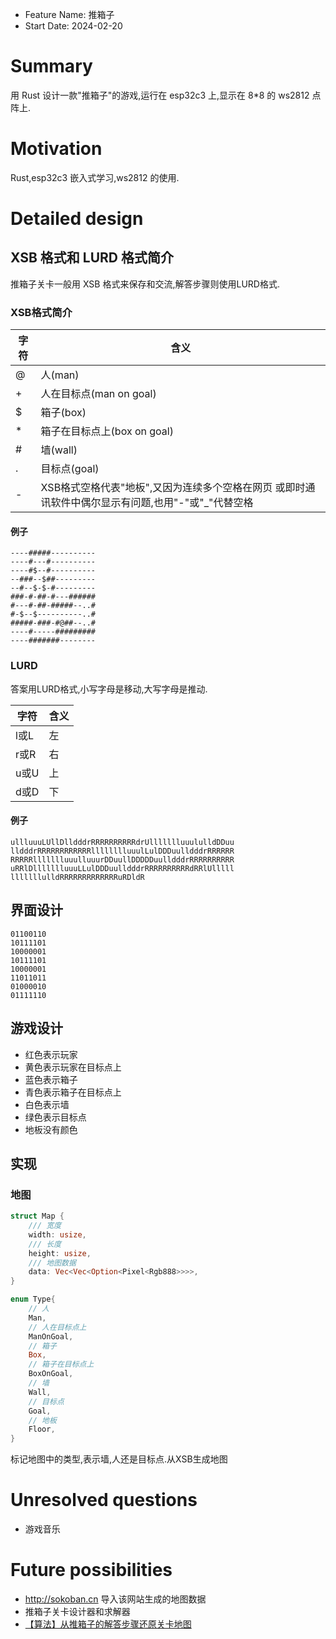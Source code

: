 - Feature Name: 推箱子
- Start Date: 2024-02-20

# Summary

[summary]: #summary

用 Rust 设计一款"推箱子"的游戏,运行在 esp32c3 上,显示在 8\*8 的 ws2812 点阵上.

# Motivation

[motivation]: #motivation

Rust,esp32c3 嵌入式学习,ws2812 的使用.

# Detailed design

[detailed-design]: #detailed-design

## XSB 格式和 LURD 格式简介

推箱子关卡一般用 XSB 格式来保存和交流,解答步骤则使用LURD格式.

### XSB格式简介

| 字符 | 含义                                                                                                |
| ---- | --------------------------------------------------------------------------------------------------- |
| @    | 人(man)                                                                                             |
| +    | 人在目标点(man on goal)                                                                             |
| $    | 箱子(box)                                                                                           |
| \*   | 箱子在目标点上(box on goal)                                                                         |
| #    | 墙(wall)                                                                                            |
| .    | 目标点(goal)                                                                                        |
| -    | XSB格式空格代表"地板",又因为连续多个空格在网页 或即时通讯软件中偶尔显示有问题,也用"-"或"\_"代替空格 |

#### 例子

```Text
----#####----------
----#---#----------
----#$--#----------
--###--$##---------
--#--$-$-#---------
###-#-##-#---######
#---#-##-#####--..#
#-$--$----------..#
#####-###-#@##--..#
----#-----#########
----#######--------
```

### LURD

答案用LURD格式,小写字母是移动,大写字母是推动.

| 字符 | 含义 |
| ---- | ---- |
| l或L | 左   |
| r或R | 右   |
| u或U | 上   |
| d或D | 下   |

#### 例子

```Text
ullluuuLUllDlldddrRRRRRRRRRRdrUllllllluuululldDDuu
lldddrRRRRRRRRRRRRlllllllluuulLulDDDuulldddrRRRRRR
RRRRRllllllluuulluuurDDuullDDDDDuulldddrRRRRRRRRRR
uRRlDllllllluuuLLulDDDuulldddrRRRRRRRRRRdRRlUlllll
lllllllulldRRRRRRRRRRRRRuRDldR
```

## 界面设计

```Text
01100110
10111101
10000001
10111101
10000001
11011011
01000010
01111110
```

## 游戏设计

- 红色表示玩家
- 黄色表示玩家在目标点上
- 蓝色表示箱子
- 青色表示箱子在目标点上
- 白色表示墙
- 绿色表示目标点
- 地板没有颜色

## 实现

### 地图

```Rust
struct Map {
    /// 宽度
    width: usize,
    /// 长度
    height: usize,
    /// 地图数据
    data: Vec<Vec<Option<Pixel<Rgb888>>>>,
}
```

```Rust
enum Type{
    // 人
    Man,
    // 人在目标点上
    ManOnGoal,
    // 箱子
    Box,
    // 箱子在目标点上
    BoxOnGoal,
    // 墙
    Wall,
    // 目标点
    Goal,
    // 地板
    Floor,
}
```

标记地图中的类型,表示墙,人还是目标点.从XSB生成地图

# Unresolved questions

[unresolved-questions]: #unresolved-questions

- 游戏音乐

# Future possibilities

[future-possibilities]: #future-possibilities

- http://sokoban.cn 导入该网站生成的地图数据
- 推箱子关卡设计器和求解器
- [【算法】从推箱子的解答步骤还原关卡地图](https://www.cnblogs.com/skyivben/archive/2011/07/03/2096801.html)
